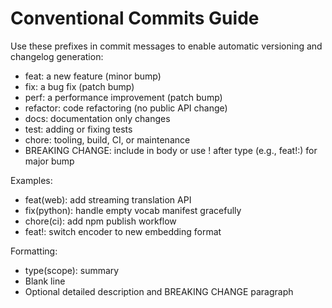 # Conventional Commits Guide

Use these prefixes in commit messages to enable automatic versioning and changelog generation:

- feat: a new feature (minor bump)
- fix: a bug fix (patch bump)
- perf: a performance improvement (patch bump)
- refactor: code refactoring (no public API change)
- docs: documentation only changes
- test: adding or fixing tests
- chore: tooling, build, CI, or maintenance
- BREAKING CHANGE: include in body or use ! after type (e.g., feat!:) for major bump

Examples:
- feat(web): add streaming translation API
- fix(python): handle empty vocab manifest gracefully
- chore(ci): add npm publish workflow
- feat!: switch encoder to new embedding format

Formatting:
- type(scope): summary
- Blank line
- Optional detailed description and BREAKING CHANGE paragraph